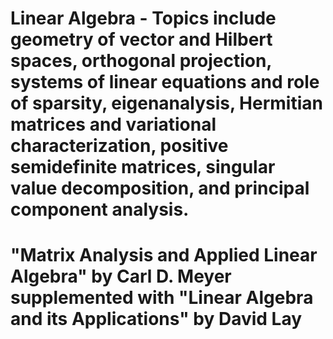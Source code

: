 # Linear Algebra - Topics include geometry of vector and Hilbert spaces, orthogonal projection, systems of linear equations and role of sparsity, eigenanalysis, Hermitian matrices and variational characterization, positive semidefinite matrices, singular value decomposition, and principal component analysis.
# "Matrix Analysis and Applied Linear Algebra" by Carl D. Meyer supplemented with "Linear Algebra and its Applications" by David Lay
